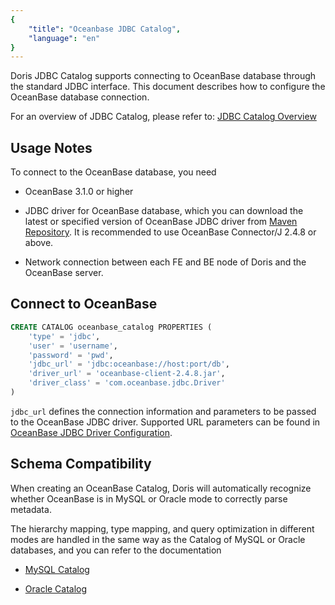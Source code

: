 ```yaml
---
{
    "title": "Oceanbase JDBC Catalog",
    "language": "en"
}
---
```


<!--
Licensed to the Apache Software Foundation (ASF) under one
or more contributor license agreements.  See the NOTICE file
distributed with this work for additional information
regarding copyright ownership.  The ASF licenses this file
to you under the Apache License, Version 2.0 (the
"License"); you may not use this file except in compliance
with the License.  You may obtain a copy of the License at

  http://www.apache.org/licenses/LICENSE-2.0

Unless required by applicable law or agreed to in writing,
software distributed under the License is distributed on an
"AS IS" BASIS, WITHOUT WARRANTIES OR CONDITIONS OF ANY
KIND, either express or implied.  See the License for the
specific language governing permissions and limitations
under the License.
-->

Doris JDBC Catalog supports connecting to OceanBase database through the standard JDBC interface. This document describes how to configure the OceanBase database connection.

For an overview of JDBC Catalog, please refer to: [JDBC Catalog Overview](./jdbc-catalog-overview.md)

## Usage Notes

To connect to the OceanBase database, you need

* OceanBase 3.1.0 or higher

* JDBC driver for OceanBase database, which you can download the latest or specified version of OceanBase JDBC driver from [Maven Repository](https://mvnrepository.com/artifact/com.oceanbase/oceanbase-client). It is recommended to use OceanBase Connector/J 2.4.8 or above.

* Network connection between each FE and BE node of Doris and the OceanBase server.

## Connect to OceanBase

```sql
CREATE CATALOG oceanbase_catalog PROPERTIES (
    'type' = 'jdbc',
    'user' = 'username',
    'password' = 'pwd',
    'jdbc_url' = 'jdbc:oceanbase://host:port/db',
    'driver_url' = 'oceanbase-client-2.4.8.jar',
    'driver_class' = 'com.oceanbase.jdbc.Driver'
)
```

`jdbc_url` defines the connection information and parameters to be passed to the OceanBase JDBC driver. Supported URL parameters can be found in [OceanBase JDBC Driver Configuration](https://www.oceanbase.com/docs/common-oceanbase-connector-j-cn-1000000000517111).

## Schema Compatibility

When creating an OceanBase Catalog, Doris will automatically recognize whether OceanBase is in MySQL or Oracle mode to correctly parse metadata.

The hierarchy mapping, type mapping, and query optimization in different modes are handled in the same way as the Catalog of MySQL or Oracle databases, and you can refer to the documentation

* [MySQL Catalog](./jdbc-mysql-catalog.md)

* [Oracle Catalog](./jdbc-oracle-catalog.md)